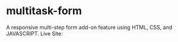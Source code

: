 # multitask-form
A responsive multi-step form add-on feature using HTML, CSS, and JAVASCRIPT.
Live Site:
